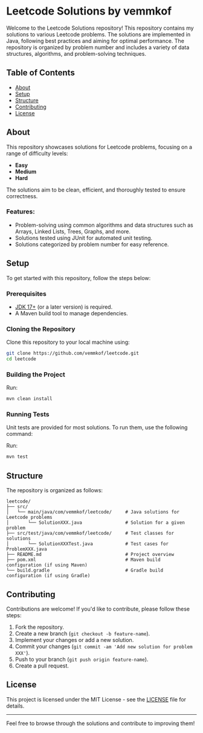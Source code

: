 # Leetcode Solutions by vemmkof

Welcome to the Leetcode Solutions repository! This repository contains my solutions to various Leetcode problems. The solutions are implemented in Java, following best practices and aiming for optimal performance. The repository is organized by problem number and includes a variety of data structures, algorithms, and problem-solving techniques.

## Table of Contents

- [About](#about)
- [Setup](#setup)
- [Structure](#structure)
- [Contributing](#contributing)
- [License](#license)

## About

This repository showcases solutions for Leetcode problems, focusing on a range of difficulty levels:

- **Easy**
- **Medium**
- **Hard**

The solutions aim to be clean, efficient, and thoroughly tested to ensure correctness.

### Features:
- Problem-solving using common algorithms and data structures such as Arrays, Linked Lists, Trees, Graphs, and more.
- Solutions tested using JUnit for automated unit testing.
- Solutions categorized by problem number for easy reference.

## Setup

To get started with this repository, follow the steps below:

### Prerequisites

- [JDK 17+](https://adoptopenjdk.net/) (or a later version) is required.
- A Maven build tool to manage dependencies.

### Cloning the Repository

Clone this repository to your local machine using:

```bash
git clone https://github.com/vemmkof/leetcode.git
cd leetcode
```

### Building the Project

Run:

```bash
mvn clean install
```


### Running Tests

Unit tests are provided for most solutions. To run them, use the following command:

Run:

```bash
mvn test
```



## Structure

The repository is organized as follows:

```
leetcode/
├── src/
│   └── main/java/com/vemmkof/leetcode/     # Java solutions for Leetcode problems
│       └── SolutionXXX.java                # Solution for a given problem
├── src/test/java/com/vemmkof/leetcode/     # Test classes for solutions
│       └── SolutionXXXTest.java            # Test cases for ProblemXXX.java
├── README.md                               # Project overview
├── pom.xml                                 # Maven build configuration (if using Maven)
└── build.gradle                            # Gradle build configuration (if using Gradle)
```

## Contributing

Contributions are welcome! If you'd like to contribute, please follow these steps:

1. Fork the repository.
2. Create a new branch (`git checkout -b feature-name`).
3. Implement your changes or add a new solution.
4. Commit your changes (`git commit -am 'Add new solution for problem XXX'`).
5. Push to your branch (`git push origin feature-name`).
6. Create a pull request.

## License

This project is licensed under the MIT License - see the [LICENSE](LICENSE) file for details.

---

Feel free to browse through the solutions and contribute to improving them!
